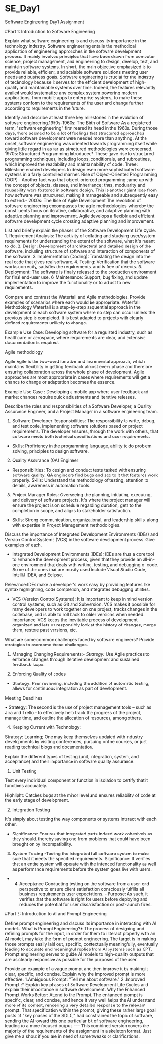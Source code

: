 # SE_Day1
Software Engineering Day1 Assignment

#Part 1: Introduction to Software Engineering

Explain what software engineering is and discuss its importance in the technology industry.
Software engineering entails the methodical application of engineering approaches in the software development process. It mainly involves principles that have been drawn from computer science, project management, and engineering to design, develop, test, and maintain software systems. In short, the main objective emphasized is to provide reliable, efficient, and scalable software solutions meeting user needs and business goals.
Software engineering is crucial for the industry of technology because it serves for the efficient development of high-quality and maintainable systems over time. Indeed, the features relevantly availed would systematize any complex system powering modern applications, from mobile apps to enterprise systems, to make these systems conform to the requirements of the user and change further according to requirements in the future.

Identify and describe at least three key milestones in the evolution of software engineering.1950s-1960s: The Birth of Software
      As a registered term, "software engineering" first reared its head in the 1960s. During those days, there seemed to be a lot of feelings that structured approaches toward software development were needed more than anything. At the onset, software engineering was oriented towards programming itself while giving little regard in as far as structured methodologies were concerned.
      1970s: Structured Programming Introduced*
These gave rise to structured programming techniques, including loops, conditionals, and subroutines, which improved the readability and maintainability of code. Three: Milestone enabled developers to design even more sophisticated software systems in a fairly controlled manner.
       Rise of Object-Oriented Programming (OOP) -
Another fact was that object-oriented programming came up with the concept of objects, classes, and inheritance; thus, modularity and reusability were fostered in software design. This is another giant leap from how software was structured, making it manageable and subsequently easy to extend.- 2000s: The Rise of Agile Development
The revolution of software engineering encompasses the agile methodologies, whereby the constituents focus on iterative, collaborative, and adaptive planning with adaptive planning and improvement. Agile develops a flexible and efficient software development cycle crossing adaptive planning and improvement.

List and briefly explain the phases of the Software Development Life Cycle.
      1. Requirement Analysis: The activity of collating and studying user/system requirements for understanding the extent of the software, what it's meant to do.
      2. Design: Development of architectural and detailed design of the software, including structure of software and interaction of components of the software.
      3. Implementation (Coding): Translating the design into the real code that gives real software.
       4. Testing: Verification that the software works correctly, satisfies the requirements, and is free of defects.
      5. Deployment: The software is finally released to the production environment for final end-user use.
      6. Maintenance: Support, bug fixing, and update implementation to improve the functionality or to adjust to new requirements.

Compare and contrast the Waterfall and Agile methodologies. Provide examples of scenarios where each would be appropriate.
    Waterfall Methodology
Waterfall is a step-by-step sequential approach in the development of each software system where no step can occur unless the previous step is completed. It is best adapted to projects with clearly defined requirements unlikely to change.

Example Use Case: Developing software for a regulated industry, such as healthcare or aerospace, where requirements are clear, and extensive documentation is required.

Agile methodology

Agile Agile is the two-word iterative and incremental approach, which maintains flexibility in getting feedback almost every phase and therefore ensuring collaboration across the whole phase of development. Agile approaches are most appropriate in cases where requirements will get a chance to change or adaptation becomes the essence.

 Example Use Case  : Developing a mobile app where user feedback and market changes require quick adjustments and iterative releases.


Describe the roles and responsibilities of a Software Developer, a Quality Assurance Engineer, and a Project Manager in a software engineering team.
1. Software Developer
 Responsibilities: The responsibility to write, debug, and test code, implementing software solutions based on project requirements. The developer ensures, through the work with others, that software meets both technical specifications and user requirements.
- Skills: Proficiency in the programming language, ability to do problem solving, principles to design software.

2. Quality Assurance (QA) Engineer
- Responsibilities: To design and conduct tests tasked with ensuring software quality. QA engineers find bugs and see to it that features work properly.
Skills: Understand the methodology of testing, attention to details, awareness in automation tools.

3. Project Manager
Roles: Overseeing the planning, initiating, executing, and delivery of software projects. It's where the project manager will ensure the project is on schedule regarding duration, gets to the completion in scope, and aligns to stakeholder satisfaction.
-  Skills: Strong communication, organizational, and leadership skills, along with expertise in Project Management methodologies.


Discuss the importance of Integrated Development Environments (IDEs) and Version Control Systems (VCS) in the software development process. Give examples of each.
- Integrated Development Environments (IDEs):
IDEs are thus a core tool to enhance the development process, given that they provide an all-in-one environment that deals with writing, testing, and debugging of code. Some of the ones that are mostly used include Visual Studio Code, IntelliJ IDEA, and Eclipse.

Relevance:IDEs make a developer's work easy by providing features like syntax highlighting, code completion, and integrated debugging utilities.

- VCS (Version Control Systems):
It is important to keep in mind version control systems, such as Git and Subversion. VCS makes it possible for many developers to work together on one project, tracks changes in the codebase, and is able to roll back to older versions when needed.
 Importance: VCS keeps the inevitable process of development organized and lets us responsibly look at the history of changes, merge them, restore past versions, etc.


What are some common challenges faced by software engineers? Provide strategies to overcome these challenges.
1. Managing Changing Requirements:- *Strategy:* Use Agile practices to embrace changes through iterative development and sustained feedback loops.

2. Enforcing Quality of codes

- Strategy: Peer reviewing, including the addition of automatic testing, allows for continuous integration as part of development.

Meeting Deadlines

• Strategy: The second is the use of project management tools – such as Jira and Trello – to effectively help track the progress of the project, manage time, and outline the allocation of resources, among others.

4. Keeping Current with Technology:

 Strategy: Learning; One may keep themselves updated with industry developments by visiting conferences, pursuing online courses, or just reading technical blogs and documentation.



Explain the different types of testing (unit, integration, system, and acceptance) and their importance in software quality assurance.

1. Unit Testing

Test every individual component or function in isolation to certify that it functions accurately.

Highlight: Catches bugs at the minor level and ensures reliability of code at the early stage of development.

2. Integration Testing

It's simply about testing the way components or systems interact with each other.

- Significance: Ensures that integrated parts indeed work cohesively as they should, thereby saving one from problems that could have been brought on by incompatibility.

3. System Testing -Testing the integrated full software system to make sure that it meets the specified requirements.
     Significance: It verifies that an entire system will operate with the intended functionality as well as performance requirements before the system goes live with users.
- 4. Acceptance Conducting testing on the software from a user-end perspective to ensure client satisfaction consciously fulfills all business requirements user expectations. -
      Purpose: As such, it verifies that the software is right for users before deploying and reduces the potential for user dissatisfaction or post-launch fixes. 

#Part 2: Introduction to AI and Prompt Engineering


Define prompt engineering and discuss its importance in interacting with AI models.
What is Prompt Engineering?* The process of designing and refining prompts for the input, in order for them to interact properly with an AI model, may take the form of prompt engineering. The target is in making those prompts easily laid out, specific, contextually meaningfully, eventually leading to accurate and meaningful replies from AI systems such as GPT. Prompt engineering serves to guide AI models to high-quality outputs that are as clearly responsive as possible for the purposes of the user. 

Provide an example of a vague prompt and then improve it by making it clear, specific, and concise. Explain why the improved prompt is more effective.
  1.Ambiguous Prompt: "Tell me about software." 
  2 .Improved Prompt :* Explain key phases of Software Development Life Cycles and explain their importance in software development.  Why the Enhanced Prompt Works Better: Attend to the Prompt. The enhanced prompt is specific, clear, and concise, and hence it very well helps the AI understand more of its context, rendering a very detailed response to the relevant prompt. That specification within the prompt, giving these rather large goal posts of "key phases of the SDLC," had constrained the topic of software, sending the AI toward this one particular bit of software engineering, leading to a more focused output. --- This combined version covers the majority of the requirements of the assignment in a skeleton format. Just give me a shout if you are in need of some tweaks or clarifications.
